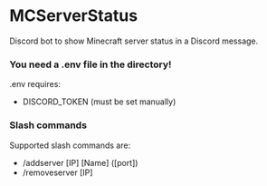 # MCServerStatus
Discord bot to show Minecraft server status in a Discord message.


### You need a .env file in the directory!
.env requires:

* DISCORD_TOKEN (must be set manually)


### Slash commands
Supported slash commands are:

* /addserver [IP] [Name] ([port])
* /removeserver [IP]
